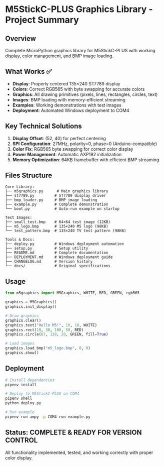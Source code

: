 # M5StickC-PLUS Graphics Library - Project Summary

## Overview
Complete MicroPython graphics library for M5StickC-PLUS with working display, color management, and BMP image loading.

## What Works ✅
- **Display**: Properly centered 135×240 ST7789 display
- **Colors**: Correct RGB565 with byte swapping for accurate colors
- **Graphics**: All drawing primitives (pixels, lines, rectangles, circles, text)
- **Images**: BMP loading with memory-efficient streaming
- **Examples**: Working demonstrations with test images
- **Deployment**: Automated Windows deployment to COM4

## Key Technical Solutions
1. **Display Offset**: (52, 40) for perfect centering
2. **SPI Configuration**: 27MHz, polarity=0, phase=0 (Arduino-compatible)
3. **Color Fix**: RGB565 byte swapping for correct color display
4. **Power Management**: Automatic AXP192 initialization
5. **Memory Optimization**: 64KB framebuffer with efficient BMP streaming

## Files Structure
```
Core Library:
├── m5graphics.py      # Main graphics library
├── st7789.py         # ST7789 display driver  
├── bmp_loader.py     # BMP image loading
├── example.py        # Complete demonstration
└── boot.py           # Auto-run example on startup

Test Images:
├── small_test.bmp    # 64×64 test image (12KB)
├── m5_logo.bmp       # 135×240 M5 logo (98KB)
└── test_pattern.bmp  # 135×240 TV test pattern (98KB)

Tools & Docs:
├── deploy.py         # Windows deployment automation
├── setup.py          # Setup utility
├── README.md         # Complete documentation
├── DEPLOYMENT.md     # Windows deployment guide
├── CHANGELOG.md      # Version history
└── docs/             # Original specifications
```

## Usage
```python
from m5graphics import M5Graphics, WHITE, RED, GREEN, rgb565

graphics = M5Graphics()
graphics.init_display()

# Draw graphics
graphics.clear()
graphics.text("Hello M5!", 10, 10, WHITE)
graphics.rect(10, 30, 100, 50, RED)
graphics.circle(67, 120, 20, GREEN, fill=True)

# Load images
graphics.load_bmp("m5_logo.bmp", 0, 0)
graphics.show()
```

## Deployment
```bash
# Install dependencies
pipenv install

# Deploy to M5StickC-PLUS on COM4
pipenv shell
python deploy.py

# Run example
pipenv run ampy -p COM4 run example.py
```

## Status: COMPLETE & READY FOR VERSION CONTROL
All functionality implemented, tested, and working correctly with proper color display.